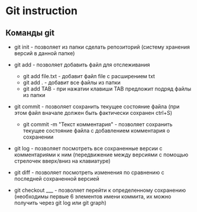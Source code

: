 # Git instruction

## Команды git
* git init - позволяет из папки сделать репозиторий (систему хранения версий в данной папке)
* git add - позволяет добавить файл для отслеживания

    * git add file.txt - добавит файл file с расширением txt
    * git add . - добавит все файлы из папки
    * git add TAB - при нажатии клавиши TAB предложит подряд файлы из папки

* git commit - позволяет сохранить текущее состояние файла (при этом файл вначале должен быть фактически сохранен ctrl+S)

    * git commit -m "Текст комментария" - позволяет сохранить текущее состояние файла с добавлением комментария о сохранении

* git log - позволяет посмотреть все сохраненные версии с комментариями к ним (передвижение между версиями с помощью стрелочек вверх/вниз на клавиатуре)

* git diff - позволяет посмотреть изменения по сравнению с последней сохраненной версией

* git checkout ___ - позволяет перейти к определенному сохранению (необходимы первые 6 элементов имени коммита, их можно получить через git log или git graph)